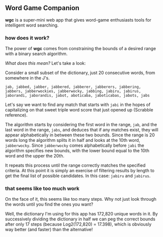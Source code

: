 ## Word Game Companion ##

**wgc** is a super-mini web app that gives word-game enthusiasts tools for intelligent word searching.

### **how does it work?** ###

The power of **wgc** comes from constraining the bounds of a desired range with a binary search algorithm.

_What does this mean?_ Let's take a look:

Consider a small subset of the dictionary, just 20 consecutive words, from somewhere in the J's.

`jab, jabbed, jabber, jabbered, jabberer, jabberers, jabbering, jabbers, jabberwockies, jabberwocky, jabbing, jabiru, jabirus, jaborandi, jaborandis, jabot, aboticaba, jaboticabas, jabots, jabs`

Let's say we want to find any match that starts with `jabi` in the hopes of capitalizing on that sweet triple word score that just opened up (Scrabble reference).

The algorithm starts by considering the first word in the range, `jab`, and the last word in the range, `jabs`, and deduces that if any matches exist, they will appear alphabetically in between these two bounds. Since the range is 20 words long the algorithm splits it in half and looks at the 10th word, `jabberwocky`. Since `jabberwocky` comes alphabetically before `jabi` the algorithm specifies new bounds, with the lower bound equal to the 10th word and the upper the 20th.

It repeats this process until the range correctly matches the specified criteria. At this point it is simply an exercise of filtering results by length to get the final list of possible candidates. In this case: `jabiru` and `jabirus`.

### **that seems like too much work** ###

On the face of it, this seems like too many steps. Why not just look through the words until you find the ones you want?

Well, the dictionary I'm using for this app has 172,820 unique words in it. By successively dividing the dictionary in half we can peg the correct bounds after only 17 steps (because Log2(172,820) = 17.398), which is obviously way better (and faster) than the alternative!
